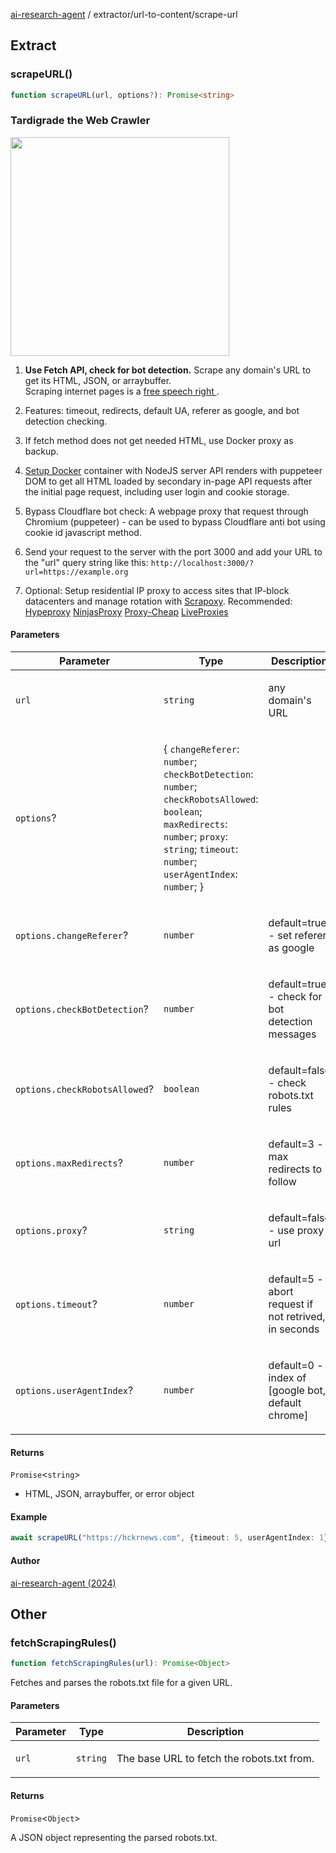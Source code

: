 [ai-research-agent](../../index.md) / extractor/url-to-content/scrape-url

## Extract

### scrapeURL()

```ts
function scrapeURL(url, options?): Promise<string>
```

### Tardigrade the Web Crawler 
<img src="https://i.imgur.com/XXXTprT.png" width="350px" /> 

1. **Use Fetch API, check for bot detection.** Scrape  any domain's URL to get its HTML, JSON, or arraybuffer.<br />
Scraping internet pages is a [free speech right 
](https://blog.apify.com/is-web-scraping-legal/).
2. Features: timeout, redirects, default UA, referer as google, and bot 
detection checking. <br />
3. If fetch method does not get needed HTML, use Docker proxy as backup.

4. [Setup Docker](https://github.com/vtempest/ai-research-agent/tree/master/src/crawler)
 container with NodeJS server API renders with puppeteer DOM to get all HTML loaded by
 secondary in-page API requests after the initial page request, including user login and cookie storage.
5. Bypass Cloudflare bot check: A webpage proxy that request through Chromium (puppeteer) - can be used
to bypass Cloudflare anti bot using cookie id javascript method.
6. Send your request to the server with the port 3000 and add your URL to the "url"
 query string like this: `http://localhost:3000/?url=https://example.org`

7. Optional: Setup residential IP proxy to access sites that IP-block datacenters
 and manage rotation with [Scrapoxy](https://scrapoxy.io). Recommended:
[Hypeproxy](https://hypeproxy.io/products/static-residential-proxies)
[NinjasProxy](https://ninjasproxy.com/residential-proxies/)
[Proxy-Cheap](https://app.proxy-cheap.com/order)
[LiveProxies](https://liveproxies.io/rotating-residential-proxies-pricing)

#### Parameters

<table>
<thead>
<tr>
<th>Parameter</th>
<th>Type</th>
<th>Description</th>
</tr>
</thead>
<tbody>
<tr>
<td>

`url`

</td>
<td>

`string`

</td>
<td>

any domain's URL

</td>
</tr>
<tr>
<td>

`options`?

</td>
<td>

\{ `changeReferer`: `number`; `checkBotDetection`: `number`; `checkRobotsAllowed`: `boolean`; `maxRedirects`: `number`; `proxy`: `string`; `timeout`: `number`; `userAgentIndex`: `number`; \}

</td>
<td>

</td>
</tr>
<tr>
<td>

`options.changeReferer`?

</td>
<td>

`number`

</td>
<td>

default=true - set referer as google

</td>
</tr>
<tr>
<td>

`options.checkBotDetection`?

</td>
<td>

`number`

</td>
<td>

default=true - check for bot detection messages

</td>
</tr>
<tr>
<td>

`options.checkRobotsAllowed`?

</td>
<td>

`boolean`

</td>
<td>

default=false - check robots.txt rules

</td>
</tr>
<tr>
<td>

`options.maxRedirects`?

</td>
<td>

`number`

</td>
<td>

default=3 - max redirects to follow

</td>
</tr>
<tr>
<td>

`options.proxy`?

</td>
<td>

`string`

</td>
<td>

default=false - use proxy url

</td>
</tr>
<tr>
<td>

`options.timeout`?

</td>
<td>

`number`

</td>
<td>

default=5 -  abort request if not retrived, in seconds

</td>
</tr>
<tr>
<td>

`options.userAgentIndex`?

</td>
<td>

`number`

</td>
<td>

default=0 - index of [google bot, default chrome]

</td>
</tr>
</tbody>
</table>

#### Returns

`Promise`&lt;`string`&gt;

-  HTML, JSON, arraybuffer, or error object

#### Example

```ts
await scrapeURL("https://hckrnews.com", {timeout: 5, userAgentIndex: 1})
```

#### Author

[ai-research-agent (2024)](https://airesearch.js.org)

## Other

### fetchScrapingRules()

```ts
function fetchScrapingRules(url): Promise<Object>
```

Fetches and parses the robots.txt file for a given URL.

#### Parameters

<table>
<thead>
<tr>
<th>Parameter</th>
<th>Type</th>
<th>Description</th>
</tr>
</thead>
<tbody>
<tr>
<td>

`url`

</td>
<td>

`string`

</td>
<td>

The base URL to fetch the robots.txt from.

</td>
</tr>
</tbody>
</table>

#### Returns

`Promise`&lt;`Object`&gt;

A JSON object representing the parsed robots.txt.
